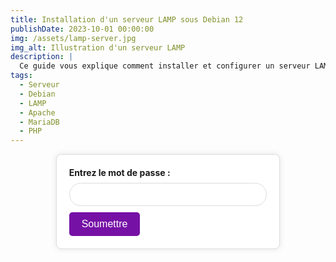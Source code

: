 ```yaml
---
title: Installation d'un serveur LAMP sous Debian 12
publishDate: 2023-10-01 00:00:00
img: /assets/lamp-server.jpg
img_alt: Illustration d'un serveur LAMP
description: |
  Ce guide vous explique comment installer et configurer un serveur LAMP (Linux, Apache, MariaDB, PHP) sous Debian 12 pour héberger un site web.
tags:
  - Serveur
  - Debian
  - LAMP
  - Apache
  - MariaDB
  - PHP
---
```


<!-- Formulaire de mot de passe -->
<script>
  document.addEventListener('DOMContentLoaded', function() {
    const correctPassword = "0955"; // Remplacez par votre mot de passe
    const passwordForm = document.getElementById('password-form');
    const content = document.getElementById('content');
    const passwordProtected = document.getElementById('password-protected');

    passwordForm.addEventListener('submit', function(event) {
      event.preventDefault();
      const enteredPassword = document.getElementById('password').value;

      if (enteredPassword === correctPassword) {
        content.style.display = 'block';
        passwordProtected.style.display = 'none';
      } else {
        alert('Mot de passe incorrect');
      }
    });
  });
</script>

<!-- Styles pour harmoniser le formulaire -->
<style>
#password-protected {
    display: flex;
    justify-content: center;
    align-items: center;
    background-color: transparent; /* Utiliser rgba pour la transparence */
}

  
  #password-form {
    background: #fff;
    padding: 20px;
    border: 1px solid #ddd;
    border-radius: 8px;
    box-shadow: 0 0 10px rgba(0,0,0,0.1);
  }
  
  #password-form label {
    display: block;
    margin-bottom: 8px;
    font-weight: bold;
  }
  
  #password-form input[type="password"] {
    width: 100%;
    padding: 10px;
    margin-bottom: 10px;
    border: 1px solid #ddd;
    border-radius: 20px; /* Bordures arrondies */
    background-color: transparent; /* Fond transparent */
  }
  
  #password-form button {
    background-color: #7611a6;
    color: white;
    padding: 10px 20px;
    border: none;
    cursor: pointer;
    border-radius: 5px;
    font-size: 16px;
  }
  
  #password-form button:hover {
    background-color: #520873;
  }
</style>

<!-- Contenu masqué initialement -->
<div id="password-protected">
  <form id="password-form">
    <label for="password">Entrez le mot de passe :</label>
    <input type="password" id="password">
    <button type="submit">Soumettre</button>
  </form>
</div>

<div id="content" style="display: none;">
  # Installation d'un serveur LAMP sous Debian 12

  Dans cette documentation, nous allons créer un serveur Web "LAMP" sous Debian 12 afin de pouvoir héberger un site Internet.

  ---

  ### 1. Mettre à jour le système

  Pour mettre à jour la liste des paquets disponibles et installer les dernières versions des paquets déjà installés, exécutez les commandes suivantes :  

  ```bash
  sudo apt update  
  sudo apt upgrade -y




 ```

---

### 2. Configurer une adresse IP statique

Ouvrez le fichier de configuration des interfaces réseau pour édition :  
 ```bash
sudo nano /etc/network/interfaces
 ```

Ajoutez ou modifiez la configuration suivante pour définir une adresse IP statique :  
 ```bash
auto eth0
iface eth0 inet static
address 192.168.102.110
netmask 255.255.255.0
gateway 192.168.102.1
dns-nameservers 8.8.8.8 8.8.4.4
 ```

Redémarrez les services réseau pour appliquer la nouvelle configuration :  
 ```bash
sudo systemctl restart networking
 ```

---

### 3. Installer Apache

Installez le serveur web Apache :  
 ```bash
sudo apt install apache2 -y
 ```

Vérifiez l'état du service Apache :  
 ```bash
sudo systemctl status apache2
 ```

---

### 4. Installer MariaDB

Installez le serveur de base de données MariaDB :  
 ```bash
sudo apt install mariadb-server -y
 ```

Lancez l'utilitaire de sécurité pour configurer MariaDB :  
 ```bash
sudo mysql_secure_installation
 ```

Vérifiez l'état du service MariaDB :  
 ```bash
sudo systemctl status mariadb
 ```

---

### 5. Installer PHP

Installez PHP et le module PHP pour Apache :  
 ```bash
sudo apt install php libapache2-mod-php -y
 ```

Vérifiez la version de PHP installée :  
 ```bash
php -v
 ```

---

### 6. Configurer Apache pour utiliser PHP

Créez un fichier de test PHP pour vérifier que PHP fonctionne correctement avec Apache :  
 ```bash
echo "<?php phpinfo(); ?>" | sudo tee /var/www/html/info.php
 ```

Ouvrez votre navigateur et allez à `http://192.168.102.110/info.php` pour voir la page d'information PHP.

---

### 7. Activer le module rewrite

Activez le module `mod_rewrite` pour permettre la réécriture des URL :  
 ```bash
sudo a2enmod rewrite
 ```

---

### 8. Redémarrer Apache

Redémarrez le service Apache pour appliquer les modifications :  
 ```bash
sudo systemctl restart apache2
 ```

---

### 9. Configurer les fichiers de configuration Apache pour permettre les réécritures

Ouvrez le fichier de configuration du site par défaut d'Apache pour édition :  
 ```bash
sudo nano /etc/apache2/sites-available/000-default.conf
 ```

Ajoutez ou modifiez la configuration suivante pour permettre les réécritures :  
 ```bash
<Directory /var/www/html>
AllowOverride All
</Directory>
 ```

---

### 10. Redémarrer Apache à nouveau

Redémarrez le service Apache pour appliquer les modifications :  
 ```bash
sudo systemctl restart apache2
 ```

---

### 11. Créer des fichiers pour la page d'inscription et de connexion

Créez un fichier pour la page d'inscription :  
 ```bash
sudo nano /var/www/html/inscription.php
 ```

Créez un fichier pour la page de connexion :  
 ```bash
sudo nano /var/www/html/connexion.php
 ```

Vous pouvez accéder à ces pages web via :  
- `http://192.168.102.110/inscription.php`  
- `http://192.168.102.110/connexion.php`

---

### 12. Importer la base de données

Ouvrez une session MySQL en tant qu'utilisateur root :  
 ```bash
sudo mysql -u root -p
 ```

Créez la base de données :  
 ```sql
CREATE DATABASE users-base1;
 ```

Utilisez la base de données créée :  
 ```sql
USE users-base1;
 ```

Créez la table :  
 ```sql
DROP TABLE IF EXISTS users;
CREATE TABLE IF NOT EXISTS users (
id int NOT NULL AUTO_INCREMENT,
nom varchar(140) CHARACTER SET latin1 COLLATE latin1_swedish_ci NOT NULL,
prenom varchar(140) CHARACTER SET latin1 COLLATE latin1_swedish_ci NOT NULL,
email varchar(140) CHARACTER SET latin1 COLLATE latin1_swedish_ci NOT NULL,
password text CHARACTER SET latin1 COLLATE latin1_swedish_ci NOT NULL,
PRIMARY KEY (id)
) ENGINE=MyISAM AUTO_INCREMENT=3 DEFAULT CHARSET=latin1 COLLATE=latin1_spanish_ci;

COMMIT;
 ```

---

Ce guide vous a permis d'installer et de configurer un serveur LAMP sous Debian 12. Vous pouvez maintenant héberger votre site web et gérer les utilisateurs via la base de données MariaDB.

### Télécharger la documentation

Si vous souhaitez télécharger cette documentation au format PDF, cliquez sur le bouton ci-dessous :

<a href="/public/assets/annexes/Documentation_LAMP_Debian12.pdf" download="Documentation_LAMP_Debian12.pdf">
  <button style="background-color: #7611a6; color: white; padding: 10px 20px; border: none; cursor: pointer; border-radius: 5px;">
    Télécharger la documentation
  </button>
</a>

